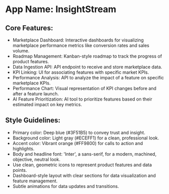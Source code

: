 # **App Name**: InsightStream

## Core Features:

- Marketplace Dashboard: Interactive dashboards for visualizing marketplace performance metrics like conversion rates and sales volume.
- Roadmap Management: Kanban-style roadmap to track the progress of product features.
- Data Ingestion API: API endpoint to receive and store marketplace data.
- KPI Linking: UI for associating features with specific market KPIs.
- Performance Analysis: API to analyze the impact of a feature on specific marketplace KPIs.
- Performance Chart: Visual representation of KPI changes before and after a feature launch.
- AI Feature Prioritization: AI tool to prioritize features based on their estimated impact on key metrics.

## Style Guidelines:

- Primary color: Deep blue (#3F51B5) to convey trust and insight.
- Background color: Light gray (#ECEFF1) for a clean, professional look.
- Accent color: Vibrant orange (#FF9800) for calls to action and highlights.
- Body and headline font: 'Inter', a sans-serif, for a modern, machined, objective, neutral look.
- Use clean, geometric icons to represent product features and data points.
- Dashboard-style layout with clear sections for data visualization and feature management.
- Subtle animations for data updates and transitions.